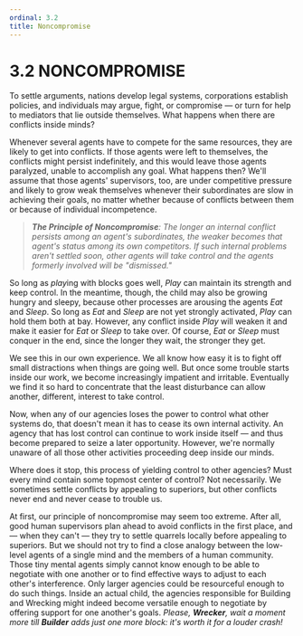 ```yaml
---
ordinal: 3.2
title: Noncompromise
---
```


# 3.2 NONCOMPROMISE

To settle arguments, nations develop legal systems, corporations establish policies, and individuals may argue, fight, or compromise &mdash; or turn for help to mediators that lie outside themselves. What happens when there are conflicts inside minds?

Whenever several agents have to compete for the same resources, they are likely to get into conflicts. If those agents were left to themselves, the conflicts might persist indefinitely, and this would leave those agents paralyzed, unable to accomplish any goal. What happens then? We'll assume that those agents' supervisors, too, are under competitive pressure and likely to grow weak themselves whenever their subordinates are slow in achieving their goals, no matter whether because of conflicts between them or because of individual incompetence.

> _**The Principle of Noncompromise**: The longer an internal conflict persists among an agent's subordinates, the weaker becomes that agent's status among its own competitors. If such internal problems aren't settled soon, other agents will take control and the agents formerly involved will be "dismissed."_

So long as *play*ing with blocks goes well, _Play_ can maintain its strength and keep control. In the meantime, though, the child may also be growing hungry and sleepy, because other processes are arousing the agents _Eat_ and _Sleep_. So long as _Eat_ and _Sleep_ are not yet strongly activated, _Play_ can hold them both at bay. However, any conflict inside _Play_ will weaken it and make it easier for _Eat_ or _Sleep_ to take over. Of course, _Eat_ or _Sleep_ must conquer in the end, since the longer they wait, the stronger they get.

We see this in our own experience. We all know how easy it is to fight off small distractions when things are going well. But once some trouble starts inside our work, we become increasingly impatient and irritable. Eventually we find it so hard to concentrate that the least disturbance can allow another, different, interest to take control.

Now, when any of our agencies loses the power to control what other systems do, that doesn't mean it has to cease its own internal activity. An agency that has lost control can continue to work inside itself &mdash; and thus become prepared to seize a later opportunity. However, we're normally unaware of all those other activities proceeding deep inside our minds.

Where does it stop, this process of yielding control to other agencies? Must every mind contain some topmost center of control? Not necessarily. We sometimes settle conflicts by appealing to superiors, but other conflicts never end and never cease to trouble us.

At first, our principle of noncompromise may seem too extreme. After all, good human supervisors plan ahead to avoid conflicts in the first place, and &mdash; when they can't &mdash; they try to settle quarrels locally before appealing to superiors. But we should not try to find a close analogy between the low-level agents of a single mind and the members of a human community. Those tiny mental agents simply cannot know enough to be able to negotiate with one another or to find effective ways to adjust to each other's interference. Only larger agencies could be resourceful enough to do such things. Inside an actual child, the agencies responsible for Building and Wrecking might indeed become versatile enough to negotiate by offering support for one another's goals. _Please, **Wrecker**, wait a moment more till **Builder** adds just one more block: it's worth it for a louder crash!_
